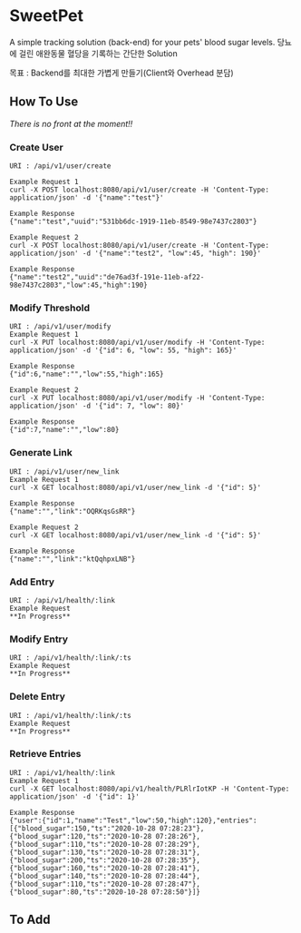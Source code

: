 # SweetPet
A simple tracking solution (back-end) for your pets' blood sugar levels.
당뇨에 걸린 애완동물 혈당을 기록하는 간단한 Solution

목표 : Backend를 최대한 가볍게 만들기(Client와 Overhead 분담)

## How To Use
*There is no front at the moment!!*

### Create User
    URI : /api/v1/user/create
    
    Example Request 1
    curl -X POST localhost:8080/api/v1/user/create -H 'Content-Type: application/json' -d '{"name":"test"}'
    
    Example Response
    {"name":"test","uuid":"531bb6dc-1919-11eb-8549-98e7437c2803"}
    
    Example Request 2
    curl -X POST localhost:8080/api/v1/user/create -H 'Content-Type: application/json' -d '{"name":"test2", "low":45, "high": 190}'
    
    Example Response
    {"name":"test2","uuid":"de76ad3f-191e-11eb-af22-98e7437c2803","low":45,"high":190}

### Modify Threshold
    URI : /api/v1/user/modify
    Example Request 1
    curl -X PUT localhost:8080/api/v1/user/modify -H 'Content-Type: application/json' -d '{"id": 6, "low": 55, "high": 165}'
    
    Example Response
    {"id":6,"name":"","low":55,"high":165}
    
    Example Request 2
    curl -X PUT localhost:8080/api/v1/user/modify -H 'Content-Type: application/json' -d '{"id": 7, "low": 80}'
    
    Example Response
    {"id":7,"name":"","low":80}

### Generate Link
    URI : /api/v1/user/new_link
    Example Request 1
    curl -X GET localhost:8080/api/v1/user/new_link -d '{"id": 5}'

    Example Response
    {"name":"","link":"OQRKqsGsRR"}
    
    Example Request 2
    curl -X GET localhost:8080/api/v1/user/new_link -d '{"id": 5}'
    
    Example Response
    {"name":"","link":"ktQqhpxLNB"}

### Add Entry
    URI : /api/v1/health/:link
    Example Request
    **In Progress**

### Modify Entry
    URI : /api/v1/health/:link/:ts
    Example Request
    **In Progress**

### Delete Entry
    URI : /api/v1/health/:link/:ts
    Example Request
    **In Progress**

### Retrieve Entries
    URI : /api/v1/health/:link
    Example Request 1
    curl -X GET localhost:8080/api/v1/health/PLRlrIotKP -H 'Content-Type: application/json' -d '{"id": 1}'
    
    Example Response
    {"user":{"id":1,"name":"Test","low":50,"high":120},"entries":[{"blood_sugar":150,"ts":"2020-10-28 07:28:23"},{"blood_sugar":120,"ts":"2020-10-28 07:28:26"},{"blood_sugar":110,"ts":"2020-10-28 07:28:29"},{"blood_sugar":130,"ts":"2020-10-28 07:28:31"},{"blood_sugar":200,"ts":"2020-10-28 07:28:35"},{"blood_sugar":160,"ts":"2020-10-28 07:28:41"},{"blood_sugar":140,"ts":"2020-10-28 07:28:44"},{"blood_sugar":110,"ts":"2020-10-28 07:28:47"},{"blood_sugar":80,"ts":"2020-10-28 07:28:50"}]}

## To Add
